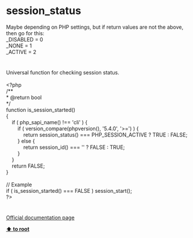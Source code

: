# session_status




<div class="phpcode"><span class="html">
Maybe depending on PHP settings, but if return values are not the above, then go for this:<br>_DISABLED = 0<br>_NONE = 1<br>_ACTIVE = 2</span>
</div>
  

#


<div class="phpcode"><span class="html">
Universal function for checking session status.<br><br><span class="default">&lt;?php<br></span><span class="comment">/**<br> * @return bool<br> */<br></span><span class="keyword">function </span><span class="default">is_session_started</span><span class="keyword">()<br>{<br>&#xA0; &#xA0; if ( </span><span class="default">php_sapi_name</span><span class="keyword">() !== </span><span class="string">&apos;cli&apos; </span><span class="keyword">) {<br>&#xA0; &#xA0; &#xA0; &#xA0; if ( </span><span class="default">version_compare</span><span class="keyword">(</span><span class="default">phpversion</span><span class="keyword">(), </span><span class="string">&apos;5.4.0&apos;</span><span class="keyword">, </span><span class="string">&apos;&gt;=&apos;</span><span class="keyword">) ) {<br>&#xA0; &#xA0; &#xA0; &#xA0; &#xA0; &#xA0; return </span><span class="default">session_status</span><span class="keyword">() === </span><span class="default">PHP_SESSION_ACTIVE </span><span class="keyword">? </span><span class="default">TRUE </span><span class="keyword">: </span><span class="default">FALSE</span><span class="keyword">;<br>&#xA0; &#xA0; &#xA0; &#xA0; } else {<br>&#xA0; &#xA0; &#xA0; &#xA0; &#xA0; &#xA0; return </span><span class="default">session_id</span><span class="keyword">() === </span><span class="string">&apos;&apos; </span><span class="keyword">? </span><span class="default">FALSE </span><span class="keyword">: </span><span class="default">TRUE</span><span class="keyword">;<br>&#xA0; &#xA0; &#xA0; &#xA0; }<br>&#xA0; &#xA0; }<br>&#xA0; &#xA0; return </span><span class="default">FALSE</span><span class="keyword">;<br>}<br><br></span><span class="comment">// Example<br></span><span class="keyword">if ( </span><span class="default">is_session_started</span><span class="keyword">() === </span><span class="default">FALSE </span><span class="keyword">) </span><span class="default">session_start</span><span class="keyword">();<br></span><span class="default">?&gt;</span>
</span>
</div>
  

#

[Official documentation page](https://www.php.net/manual/en/function.session-status.php)

**[⬆ to root](/)**